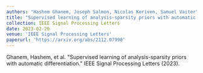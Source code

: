 ```yaml
---
authors: "Hashem Ghanem, Joseph Salmon, Nicolas Keriven, Samuel Vaiter"
title: "Supervised learning of analysis-sparsity priors with automatic differentiation"
collection: IEEE Signal Processing Letters
date: 2023-02-20
venue: 'IEEE Signal Processing Letters'
paperurl: 'https://arxiv.org/abs/2112.07990'
---
```

Ghanem, Hashem, et al. "Supervised learning of analysis-sparsity priors with automatic differentiation." IEEE Signal Processing Letters (2023).
